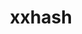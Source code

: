 ---
title: "xxhash"
layout: cache
categories: [package, develop]
meta: {"compilers": ["gcc@11.1.0", "gcc@11.4.0", "gcc@13.2.0", "intel-oneapi-compilers@2025.1.0"], "num_specs": 20, "num_specs_by_stack": {"e4s": 1, "e4s-neoverse-v2": 1, "e4s-oneapi": 1, "e4s-rocm-external": 1, "hep": 16, "root": 20, "tools-sdk": 1}, "oss": ["ubuntu20.04", "ubuntu22.04", "ubuntu24.04"], "platforms": ["linux"], "stacks": ["e4s", "e4s-neoverse-v2", "e4s-oneapi", "e4s-rocm-external", "hep", "root", "tools-sdk"], "targets": ["neoverse_v2", "x86_64_v3"], "versions": ["0.8.3"]}
spec_details: [{"compiler": "gcc@11.4.0", "hash": "43fdyws72gjc76twuvyybrao75jsgc2t", "os": "ubuntu22.04", "platform": "linux", "size": "-", "stacks": ["hep", "root"], "target": "x86_64_v3", "variants": ["build_system=makefile"], "versions": ["0.8.3"]}, {"compiler": "gcc@11.4.0", "hash": "6lbzolfoaoa6g2bgotzrlp2m7lnfhhrw", "os": "ubuntu22.04", "platform": "linux", "size": "-", "stacks": ["hep", "root"], "target": "x86_64_v3", "variants": ["build_system=makefile"], "versions": ["0.8.3"]}, {"compiler": "gcc@11.4.0", "hash": "7nvqf6e3kworudqvssngljccgfxrgif3", "os": "ubuntu22.04", "platform": "linux", "size": "-", "stacks": ["e4s-neoverse-v2", "root"], "target": "neoverse_v2", "variants": ["build_system=makefile"], "versions": ["0.8.3"]}, {"compiler": "gcc@11.4.0", "hash": "7rdb5zgp3m2ojg6uq4ldjwkrrj5efbzz", "os": "ubuntu22.04", "platform": "linux", "size": "-", "stacks": ["hep", "root"], "target": "x86_64_v3", "variants": ["build_system=makefile"], "versions": ["0.8.3"]}, {"compiler": "gcc@11.4.0", "hash": "acqajad5kvgvjrurvfhwiw7mbkzg3pq4", "os": "ubuntu22.04", "platform": "linux", "size": "-", "stacks": ["e4s", "e4s-rocm-external", "root"], "target": "x86_64_v3", "variants": ["build_system=makefile"], "versions": ["0.8.3"]}, {"compiler": "gcc@11.4.0", "hash": "f2267pifjn3fazwf2n2wrmya7s7a7wl4", "os": "ubuntu22.04", "platform": "linux", "size": "-", "stacks": ["hep", "root"], "target": "x86_64_v3", "variants": ["build_system=makefile"], "versions": ["0.8.3"]}, {"compiler": "gcc@11.4.0", "hash": "he4h7smlpiifs5bjkvpsizefzrn7pccf", "os": "ubuntu22.04", "platform": "linux", "size": "-", "stacks": ["hep", "root"], "target": "x86_64_v3", "variants": ["build_system=makefile"], "versions": ["0.8.3"]}, {"compiler": "gcc@11.4.0", "hash": "hknh6wl7buqp3qrg542pj4e4amz266yc", "os": "ubuntu22.04", "platform": "linux", "size": "-", "stacks": ["hep", "root"], "target": "x86_64_v3", "variants": ["build_system=makefile"], "versions": ["0.8.3"]}, {"compiler": "gcc@11.4.0", "hash": "iopylnspjhsih3jb6czehrg355egryoy", "os": "ubuntu22.04", "platform": "linux", "size": "-", "stacks": ["hep", "root"], "target": "x86_64_v3", "variants": ["build_system=makefile"], "versions": ["0.8.3"]}, {"compiler": "gcc@11.4.0", "hash": "keohb5oqkxsuu4amcuxdrxraq5j3a4jg", "os": "ubuntu22.04", "platform": "linux", "size": "-", "stacks": ["hep", "root"], "target": "x86_64_v3", "variants": ["build_system=makefile"], "versions": ["0.8.3"]}, {"compiler": "gcc@13.2.0", "hash": "lrrvv2n4uozn5np77xyyidx6w5wkodxt", "os": "ubuntu24.04", "platform": "linux", "size": "-", "stacks": ["hep", "root"], "target": "x86_64_v3", "variants": ["build_system=makefile"], "versions": ["0.8.3"]}, {"compiler": "gcc@11.4.0", "hash": "pvu3jguc2c7dznesqx2lqq5o2w6prjft", "os": "ubuntu22.04", "platform": "linux", "size": "-", "stacks": ["hep", "root"], "target": "x86_64_v3", "variants": ["build_system=makefile"], "versions": ["0.8.3"]}, {"compiler": "gcc@13.2.0", "hash": "t2lwjzewgcjylyw2wpo6m4ea7ws6zxr2", "os": "ubuntu24.04", "platform": "linux", "size": "-", "stacks": ["hep", "root"], "target": "x86_64_v3", "variants": ["build_system=makefile"], "versions": ["0.8.3"]}, {"compiler": "gcc@11.4.0", "hash": "vhzoovhrfml2ntsq7l4dtputawqpzu46", "os": "ubuntu22.04", "platform": "linux", "size": "-", "stacks": ["hep", "root"], "target": "x86_64_v3", "variants": ["build_system=makefile"], "versions": ["0.8.3"]}, {"compiler": "gcc@11.4.0", "hash": "wu7dlqpuqmv37usb7dszz6vvvxpeg2ru", "os": "ubuntu22.04", "platform": "linux", "size": "-", "stacks": ["hep", "root"], "target": "x86_64_v3", "variants": ["build_system=makefile"], "versions": ["0.8.3"]}, {"compiler": "gcc@11.4.0", "hash": "x2wbyz526xe7w2pxoya6kyadbgw2yynh", "os": "ubuntu22.04", "platform": "linux", "size": "-", "stacks": ["hep", "root"], "target": "x86_64_v3", "variants": ["build_system=makefile"], "versions": ["0.8.3"]}, {"compiler": "gcc@11.1.0", "hash": "yqpmpwe6e2g2hhacbukrskg5fwip2inh", "os": "ubuntu20.04", "platform": "linux", "size": "-", "stacks": ["root", "tools-sdk"], "target": "x86_64_v3", "variants": ["build_system=makefile"], "versions": ["0.8.3"]}, {"compiler": "gcc@11.4.0", "hash": "zmbjyxb7szqc34u6mvgtk6ddg2suvmn4", "os": "ubuntu22.04", "platform": "linux", "size": "-", "stacks": ["hep", "root"], "target": "x86_64_v3", "variants": ["build_system=makefile"], "versions": ["0.8.3"]}, {"compiler": "gcc@11.4.0", "hash": "zprwmzhm6snrbec7t25wfld5habuodgs", "os": "ubuntu22.04", "platform": "linux", "size": "-", "stacks": ["hep", "root"], "target": "x86_64_v3", "variants": ["build_system=makefile"], "versions": ["0.8.3"]}, {"compiler": "intel-oneapi-compilers@2025.1.0", "hash": "zq7hgk2rh7hnhyn4i5mkqcuqgvzilspl", "os": "ubuntu22.04", "platform": "linux", "size": "-", "stacks": ["e4s-oneapi", "root"], "target": "x86_64_v3", "variants": ["build_system=makefile"], "versions": ["0.8.3"]}]
---